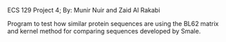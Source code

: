 ECS 129 Project 4; By: Munir Nuir and Zaid Al Rakabi

Program to test how similar protein sequences are using the BL62 matrix and kernel method for comparing sequences developed by Smale.
